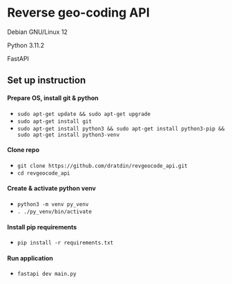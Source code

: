 # Reverse geo-coding API 

Debian GNU/Linux 12

Python 3.11.2

FastAPI

## Set up instruction

#### Prepare OS, install git & python

- `sudo apt-get update && sudo apt-get upgrade`
- `sudo apt-get install git`
- `sudo apt-get install python3 && sudo apt-get install python3-pip && sudo apt-get install python3-venv`

#### Clone repo
- `git clone https://github.com/dratdin/revgeocode_api.git`
- `cd revgeocode_api`

#### Create & activate python venv
- `python3 -m venv py_venv`
- `. ./py_venv/bin/activate`

#### Install pip requirements
- `pip install -r requirements.txt`

#### Run application
- `fastapi dev main.py`
